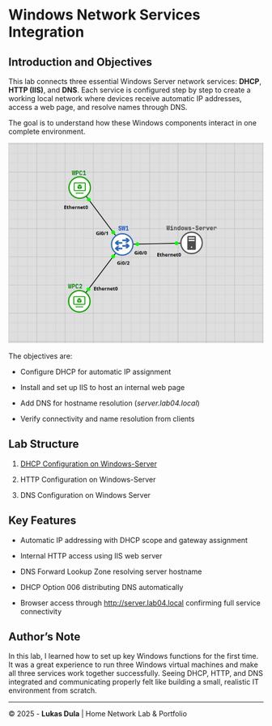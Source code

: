 # **Windows Network Services Integration**

## **Introduction and Objectives**

This lab connects three essential Windows Server network services: **DHCP**, **HTTP (IIS)**, and **DNS**. Each service is configured step by step to create a working local network where devices receive automatic IP addresses, access a web page, and resolve names through DNS. 

The goal is to understand how these Windows components interact in one complete environment.


![TOPOLOGY-map](images/Pasted%20image%2020251015230020.png)


The objectives are:

- Configure DHCP for automatic IP assignment
    
- Install and set up IIS to host an internal web page
    
- Add DNS for hostname resolution (_server.lab04.local_)
    
- Verify connectivity and name resolution from clients
    



## Lab Structure

1. [DHCP Configuration on Windows-Server](01-dhcp-configuration-on-windows-server.md)
    
2. HTTP Configuration on Windows-Server
    
3. DNS Configuration on Windows Server
    



## Key Features

- Automatic IP addressing with DHCP scope and gateway assignment
    
- Internal HTTP access using IIS web server
    
- DNS Forward Lookup Zone resolving server hostname
    
- DHCP Option 006 distributing DNS automatically
    
- Browser access through http://server.lab04.local confirming full service connectivity
    



## Author’s Note

In this lab, I learned how to set up key Windows functions for the first time. It was a great experience to run three Windows virtual machines and make all three services work together successfully. Seeing DHCP, HTTP, and DNS integrated and communicating properly felt like building a small, realistic IT environment from scratch.

---

© 2025 - **Lukas Dula** | Home Network Lab & Portfolio
